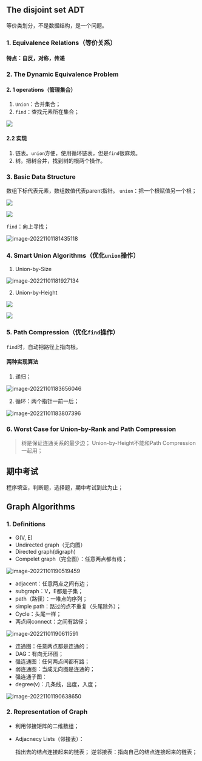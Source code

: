 ## The disjoint set ADT
等价类划分，不是数据结构，是一个问题。
### 1. Equivalence Relations（等价关系）
#### 特点：自反，对称，传递

### 2. The Dynamic Equivalence Problem
#### 2. 1 operations（管理集合）
1. `Union`：合并集合；
2. `find`：查找元素所在集合；

![](../../img/test/20221101092911.png)

#### 2.2 实现
1. 链表。`union`方便，使用循环链表，但是`find`很麻烦。
2. 树。把树合并，找到树的根两个操作。

### 3. Basic Data Structure
数组下标代表元素，数组数值代表parent指针。
`union`：把一个根赋值另一个根；

![](../../img/test/image-20221101180503263.png)


![](../../img/test/image-20221101180432013.png)


`find`：向上寻找；

![image-20221101181435118](../../img/test/image-20221101181435118.png)

### 4. Smart Union Algorithms（优化`union`操作）
1. Union-by-Size

![image-20221101181927134](../../img/test/image-20221101181927134.png)

2. Union-by-Height

![](../../img/test/image-20221101181954988.png)

![](../../img/test/image-20221101183537142.png)

### 5. Path Compression（优化`find`操作）
`find`时，自动把路径上指向根。
#### 两种实现算法
1. 递归；

![image-20221101183656046](../../img/test/image-20221101183656046.png)

2. 循环：两个指针一前一后；

![image-20221101183807396](../../img/test/image-20221101183807396.png)

### 6. Worst Case for Union-by-Rank and Path Compression

> 树是保证连通关系的最少边；
> Union-by-Height不能和Path Compression一起用；

## 期中考试
程序填空，判断题，选择题，期中考试到此为止；

## Graph Algorithms
### 1. Definitions
- G(V, E)
- Undirected graph（无向图）
- Directed graph(digraph)
- Compelet graph（完全图）：任意两点都有线；

![image-20221101190519459](../../img/test/image-20221101190519459.png)

- adjacent：任意两点之间有边；
- subgraph：V，E都是子集；
- path（路径）：一堆点的序列；
- simple path：路过的点不重复（头尾除外）；
- Cycle：头尾一样；
- 两点间connect：之间有路径；

![image-20221101190611591](../../img/test/image-20221101190611591.png)

- 连通图：任意两点都是连通的；
- DAG：有向无环图；
- 强连通图：任何两点间都有路；
- 弱连通图：当成无向图是连通的；
- 强连通子图：
- degree(v)：几条线，出度，入度；

![image-20221101190638650](../../img/test/image-20221101190638650.png)

### 2. Representation of Graph
- 利用邻接矩阵的二维数组；

- Adjacnecy Lists（邻接表）：

  指出去的结点连接起来的链表；
  逆邻接表：指向自己的结点连接起来的链表；

